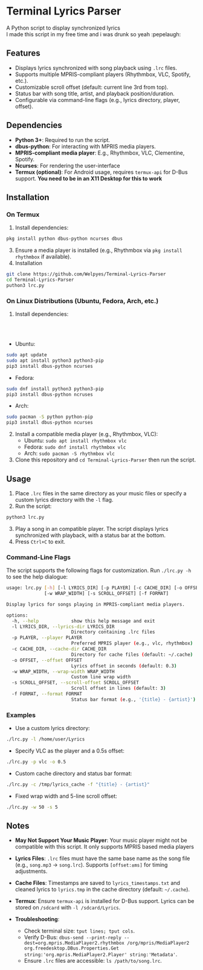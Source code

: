 # Terminal Lyrics Parser

A Python script to display synchronized lyrics
<br>
I made this script in my free time and i was drunk so yeah :pepelaugh:

## Features
- Displays lyrics synchronized with song playback using `.lrc` files.
- Supports multiple MPRIS-compliant players (Rhythmbox, VLC, Spotify, etc.).
- Customizable scroll offset (default: current line 3rd from top).
- Status bar with song title, artist, and playback position/duration.
- Configurable via command-line flags (e.g., lyrics directory, player, offset).

## Dependencies
- **Python 3+**: Required to run the script.
- **dbus-python**: For interacting with MPRIS media players.
- **MPRIS-compliant media player**: E.g., Rhythmbox, VLC, Clementine, Spotify.
- **Ncurses**: For rendering the user-interface
- **Termux (optional)**: For Android usage, requires `termux-api` for D-Bus support. **You need to be in an X11 Desktop for this to work**

## Installation

### On Termux
1. Install dependencies:
```bash
pkg install python dbus-python ncurses dbus
```
3. Ensure a media player is installed (e.g., Rhythmbox via `pkg install rhythmbox` if available).
4. Installation
```bash
git clone https://github.com/Welpyes/Terminal-Lyrics-Parser
cd Terminal-Lyrics-Parser
puthon3 lrc.py
```

### On Linux Distributions (Ubuntu, Fedora, Arch, etc.)
1. Install dependencies:
<br> 
</br>

   - Ubuntu:
```bash
sudo apt update
sudo apt install python3 python3-pip
pip3 install dbus-python ncurses
```
   - Fedora:
```bash
sudo dnf install python3 python3-pip
pip3 install dbus-python ncruses
```
   - Arch:
```bash
sudo pacman -S python python-pip
pip3 install dbus-python ncurses
```
2. Install a compatible media player (e.g., Rhythmbox, VLC):
   - Ubuntu: `sudo apt install rhythmbox vlc`
   - Fedora: `sudo dnf install rhythmbox vlc`
   - Arch: `sudo pacman -S rhythmbox vlc`
3. Clone this repository and `cd Terminal-Lyrics-Parser` then run the script.

## Usage
1. Place `.lrc` files in the same directory as your music files or specify a custom lyrics directory with the `-l` flag.
2. Run the script:
```bash
python3 lrc.py
```
3. Play a song in an compatible player. The script displays lyrics synchronized with playback, with a status bar at the bottom.
4. Press `Ctrl+C` to exit.

### Command-Line Flags
The script supports the following flags for customization. Run `./lrc.py -h` to see the help dialogue:

```bash
usage: lrc.py [-h] [-l LYRICS_DIR] [-p PLAYER] [-c CACHE_DIR] [-o OFFSET]
              [-w WRAP_WIDTH] [-s SCROLL_OFFSET] [-f FORMAT]

Display lyrics for songs playing in MPRIS-compliant media players.

options:
  -h, --help            show this help message and exit
  -l LYRICS_DIR, --lyrics-dir LYRICS_DIR
                        Directory containing .lrc files
  -p PLAYER, --player PLAYER
                        Preferred MPRIS player (e.g., vlc, rhythmbox)
  -c CACHE_DIR, --cache-dir CACHE_DIR
                        Directory for cache files (default: ~/.cache)
  -o OFFSET, --offset OFFSET
                        Lyrics offset in seconds (default: 0.3)
  -w WRAP_WIDTH, --wrap-width WRAP_WIDTH
                        Custom line wrap width
  -s SCROLL_OFFSET, --scroll-offset SCROLL_OFFSET
                        Scroll offset in lines (default: 3)
  -f FORMAT, --format FORMAT
                        Status bar format (e.g., '{title} - {artist}') (default: Song: {title} | Artist: {artist} | {position} / {duration})
```

### Examples
- Use a custom lyrics directory:
```bash
./lrc.py -l /home/user/Lyrics
```
- Specify VLC as the player and a 0.5s offset:
```bash
./lrc.py -p vlc -o 0.5
```
- Custom cache directory and status bar format:
```bash
./lrc.py -c /tmp/lyrics_cache -f "{title} - {artist}"
```
- Fixed wrap width and 5-line scroll offset:
```bash
./lrc.py -w 50 -s 5
```

## Notes
- **May Not Support Your Music Player**: Your music player might not be compatible with this script. It only supports MPRIS based media players
- **Lyrics Files**: `.lrc` files must have the same base name as the song file (e.g., `song.mp3` -> `song.lrc`). Supports `[offset:±ms]` for timing adjustments.
- **Cache Files**: Timestamps are saved to `lyrics_timestamps.txt` and cleaned lyrics to `lyrics.tmp` in the cache directory (default: `~/.cache`).
- **Termux**: Ensure `termux-api` is installed for D-Bus support. Lyrics can be stored on `/sdcard` with `-l /sdcard/Lyrics`.

- **Troubleshooting**:
  - Check terminal size: `tput lines; tput cols`.
  - Verify D-Bus: `dbus-send --print-reply --dest=org.mpris.MediaPlayer2.rhythmbox /org/mpris/MediaPlayer2 org.freedesktop.DBus.Properties.Get string:'org.mpris.MediaPlayer2.Player' string:'Metadata'`.
  - Ensure `.lrc` files are accessible: `ls /path/to/song.lrc`.
